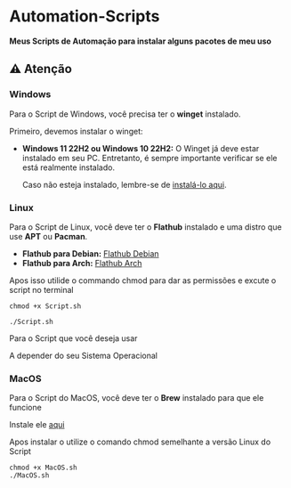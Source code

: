 # Automation-Scripts
**Meus Scripts de Automação para instalar alguns pacotes de meu uso**

## ⚠️ Atenção

### Windows
Para o Script de Windows, você precisa ter o **winget** instalado.

Primeiro, devemos instalar o winget:

- **Windows 11 22H2 ou Windows 10 22H2:** O Winget já deve estar instalado em seu PC. Entretanto, é sempre importante verificar se ele está realmente instalado.

  Caso não esteja instalado, lembre-se de [instalá-lo aqui](https://learn.microsoft.com/pt-br/windows/package-manager/winget/#install-winget).

### Linux
Para o Script de Linux, você deve ter o **Flathub** instalado e uma distro que use **APT** ou **Pacman**.

- **Flathub para Debian:** [Flathub Debian](https://flatpak.org/setup/Debian)
- **Flathub para Arch:** [Flathub Arch](https://flatpak.org/setup/Arch)

Apos isso utilide o commando chmod para dar as permissões e excute o script no terminal

```
chmod +x Script.sh

./Script.sh
```

Para o Script que você deseja usar

A depender do seu Sistema Operacional

### MacOS
Para o Script do MacOS, você deve ter o **Brew** instalado para que ele funcione

Instale ele [aqui](https://brew.sh/)

Apos instalar o utilize o comando chmod semelhante a versão Linux do Script

```
chmod +x MacOS.sh
./MacOS.sh
```